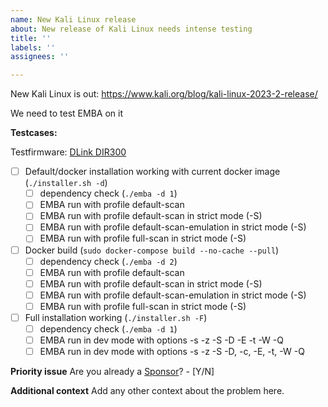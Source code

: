 ```yaml
---
name: New Kali Linux release 
about: New release of Kali Linux needs intense testing
title: ''
labels: ''
assignees: ''

---
```


New Kali Linux is out: https://www.kali.org/blog/kali-linux-2023-2-release/

We need to test EMBA on it

**Testcases:**

Testfirmware: [DLink DIR300](https://ftp.dlink.de/dir/dir-300/archive/driver_software/DIR-300_fw_revb_214b01_ALL_de_20130206.zip)

- [ ] Default/docker installation working with current docker image (`./installer.sh -d`)
  - [ ] dependency check (`./emba -d 1`)
  - [ ] EMBA run with profile default-scan
  - [ ] EMBA run with profile default-scan in strict mode (-S)
  - [ ] EMBA run with profile default-scan-emulation in strict mode (-S)
  - [ ] EMBA run with profile full-scan in strict mode (-S)
- [ ] Docker build (`sudo docker-compose build --no-cache --pull`)
  - [ ] dependency check (`./emba -d 2`)
  - [ ] EMBA run with profile default-scan
  - [ ] EMBA run with profile default-scan in strict mode (-S)
  - [ ] EMBA run with profile default-scan-emulation in strict mode (-S)
  - [ ] EMBA run with profile full-scan in strict mode (-S)
- [ ] Full installation working (`./installer.sh -F`)
  - [ ] dependency check (`./emba -d 1`)
  - [ ] EMBA run in dev mode with options -s -z -S -D -E -t -W -Q
  - [ ] EMBA run in dev mode with options -s -z -S -D, -c, -E, -t, -W -Q

**Priority issue**
Are you already a [Sponsor]? - [Y/N]

**Additional context**
Add any other context about the problem here.

[Sponsor]: https://github.com/sponsors/e-m-b-a
